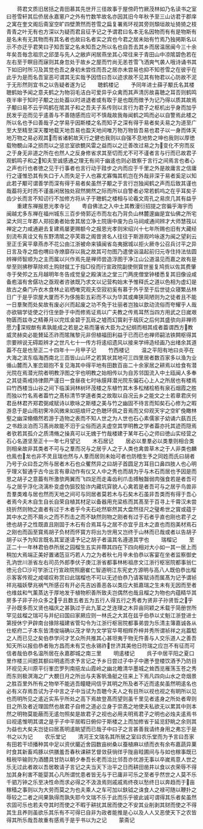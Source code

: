 <!-- { "loadSidebar": true } -->
　　蒋君文质旧居括之青田慕其先世开三径故事于屋傍莳竹厥茂林如乃名读书之室曰苍雪轩其后侨居永嘉窻户之外有竹数竿故名亦因其旧今年秋予至三山访君于郡庠之寓在奎文阁后斋室空旷四壁萧然而苍雪之扁复署焉环视其旁则頽垣故址猗猗之枝青青之叶无有也方深以为疑而君且征予记之予谓君曰名本无名因物而有有是物斯有是名未有无其物而有其名者也故曰名者实之宾也今君之居未始有竹焉乃独掲斯名以示不亦迂乎君笑曰子知吾室之名未知吾之所以名也自吾去其乡而居温居闽今三十余年矣吾毎念祖宗之邱垄与先人之敝庐闲居燕坐其心常往来于青田山中凉隂碧色若在左右至于瞑目而寐则其身忽处于故乡之屋而竹尚无恙苍雪飞洒爽气袭人哦诗诵书其下如旧时所习及其觉也吾之身初未尝徃而吾之居亦未尝易也抑不知苍雪之在彼乎在此乎为是而名吾室恶可谓其无实哉予因悟曰吾以迹求故不见其有物君以心防故不泥于无形然则宜书之以告疑者遂为记
　　聴鹤楼记
　　予同年进士薛子颙氏名其楼聴鹤始予闻之意夫鹤之为物羽毛洁白可爱异乎众禽而其声清厉故喜聴之耳否则鹤鸣夜半审于知时子颙之出处葢以时进退者或有取于是也既而徴予为记乃得以质其故焉子颙曰易不云乎鸣鹤在隂其子和之吾夫子系传则以言行为君子之枢机出乎身而加乎民发乎迩而见乎逺善与不善随感而应可不慎哉故我毎闻鹤之鸣而必以自警焉此楼之所以名也予曰善哉子之学易乎因斯楼之名而知子之深有得于易者矣夫易之为道至广至大至精至深天覆地载天地吾易也盈天地间唯万物万物皆吾易也君子以一身而体天地万物之易必观其而省诸躬故天行之健也我则以自强不息地势之坤也我则以厚徳载物覩山泽之损而以之惩忿室欲覩风雷之益而以之迁善改过易之为变化不穷而反之于身无非道之所在也然人之反身修省求其至切而尤不可不谨者言与行而已故君子观鹤鸣子和之知夫至诚感通之理无有间于幽逺也则必致察于言行之间焉言也者心之声也行也者徳之见于行事者也言行动于跬步之内而应于千里之外是故庸言之信庸行之谨惟恐其有失口于人而失足于人也寡尤寡悔其机岂在外哉非深于易者奚足以知此若子颙可谓善学而深有得于易者矣虽然子颙之于言行岂独闻鹤之声而后致其谨也哉葢将无时而不谨虽闲居独处寂然閴然之际而所以自警者必常若鹤呜之在乎耳矣子齿少长而言不知讱行不加修方将从子于聴鹤之楼相与论羲文周孔之易庶几其有益乎
　　重建东禅报恩光孝寺记
　　粤自佛法之入中土其教漫衍招提之宫徧乎海宇而闽越尤多东禅在福州城东三百步倚郭近市而左右乃背负山林麓邃幽是宜仙佛之所宅梁大同三年郡人郑招勇者始舍其居立净土院唐中废为白马祠咸通间辨才大师慧筏以禅定之力咸通避去复建焉屡更赐额今之报恩光孝则宋绍兴十七年所赐也旧有大藏经刻流布真诠又有东野清隂之亭芙蓉之阁昔贤名人往往于斯游观吟咏遂为闽之望刹云至正壬寅平章燕赤不花公由江浙被命来镇闽省岛夷据城以拒火厥寺公召兵讨平之异日言及寺之燬也喟曰寺燎靡存以我之故其可勿图乃遣使诣温起前归元寺住持法怯圆辨禅师智顺为之主而属以兴作焉先是禅师尝造浮图于净江山公道温见而嘉之故有是举至则拂秽草除烬土购财僦工于指□役而行宣政院副使侧寳世鉴复鸠赀以佐其费肇寺于癸夘之五月越明年冬告成觉皇之殿演法之堂三门两庑僧堂钟楼悉复其旧像设咸备庖湢有舍僝功之亟观者咨骇既乃求文以记营构始末予惟释氏之道以色相为虚幻是故古之桑门卉衣木食林止岩栖唯究观夫空寂初奚有慕于外乎至于后世徒众寝繁丛林日广于是乎崇屋大厦而不为侈施彰五彩而不以为华其或庳狭简陋则为之徒者且不能一日羣聚而处矣故有废必兴而起废之功不免于壮丽者岂独以歆动流俗而夸耀乎人哉亦欲辑学徒使之行住坐卧于中而修焉证焉以广夫教之传焉耳然当四方用武之日嵗艰物匮而兹寺之精朞月以完炫金碧于瓦砾之墟而幻寳刹于刼灰之后何其盛欤向非禅师愿力深规猷有素孰能成之若是之易而藩省大臣为之纪纲而相其成者葢谓西方教威灵赫奕必能賛延丕祚而隂隲黎元非但植福田利益于已而已也禅师嗣法铁闗枢得其宗要辨说无碍距辨才之世凡七十一传方将逺绍遗风以接来学缔造经画乃出绪余其道葢不在是也至正二十四年十一月甲子记
　　竹西楼记
　　温之平阳有地曰炎亭在大海之滨东临海西南北三靣皆山山环之若箕状其地可三四里居者数百家多以渔为业循山麓而入峯峦廻抱不复见海其中得平地有田数百亩二十余家居之耕焉以给食有潜光院在焉潜光院者明教浮图之宇也明教之始相传以为自苏邻国流入中土瓯闽人多奉之其徒斋戒持律颇严谨日一食昼夜七时咏膜拜潜光院东偏石心上人之所居也有楼焉曰竹西楼当山谷之间下临溪涧林树环茂楼之东植竹其木多松槠桧栢有泉石烟霞之胜而独以竹名焉者葢竹之髙标清节学道者类之故取以自况云乡之能文之士若章君庆何君岳林君齐郑君弼咸赋诗以歌咏之斯楼之美与竹之幽固不待言而知矣石心修为之暇游息于是山雨初霁冷风微来如挹琅玕之色聴环佩之音焉而又仰观天宇之空旷俛瞰林壑之幽深翛翛然若游于造物之表而不知人世之为人世也石心素儒家子幼诵六蓺百氏之书趋淡泊而习髙尚故能不汨于尘俗而逃夫虚空其学明教之学者葢亦托其迹而隠焉者欤若其孤介之质清脩之操真可以无媿于竹哉楼建于某年石心之师曰徳山实经营之石心名道坚至正十一年七月望记
　　木石居记
　　居必以羣羣必以类羣则相合类则相亲故非其类者不可与之羣而况与之居乎人之于人类也禽兽草木之于人非类也麟也鳯也龙也非不灵且瑞也然与人羣而居则未始可者也防稽生予之同姓而氏曰胡者乃号于众曰吾之所与居者木石也众矍然异之曰胡子首圆足方耳目口鼻四肢人也心明乎理义智通乎古今出言有章动作有仪又人中之秀也而胡为乎与木石而居也予因是而思之胡子之意葢有所激欤两翼而飞四足而走毒齿利爪击搏触齧弱肉强食若是者吾可与之居乎浮化浇漓朴变虚伪狙狡狯诈内藏坑穽貌人心禽若是者吾可与之居乎鸟兽非吾羣类难与居也然而天地之间可与同居者莫若木与石矣木石虽非吾类而有得于吾心者焉今夫木自生自长自荣自植其材足以备器用充梁栋而其髙至于百寻上千霄汉未尝挠折然则物之直者有过于木者乎今夫石屹然崭然其大盘然径尺之璧希世之寳或蕴于其中水之而不屑火之而不烈击之而不缺然则物之刚者有过于石者乎直也刚也君子之徳也胡子之性既直且刚固于木石有合焉耳与之居不亦宜乎且木之直也而抱美材焉石之刚也而函至寳焉胡子负材而怀寳方将出为世用又岂终于山林而已哉或者以告胡子胡子以予为知言既名其室遂请予记之胡子者温其名遵道其字也
　　瑞榴记
　　至正二十一年林君伯恭所居之园榴生五实并蔕其四在下四向相对大小如一其一居上而稍加大焉端正美好置诸笾豆巧若人力之为者秋七月辛未伯恭以客宴在坐者监察御史孔汭世川浙省左右司员外郎季伏子庚江浙省都事林彬祖彦文江浙行枢宻院都事翁仁徳元合□沙可学浙江行宣政院照磨崔仁智道明江东宪史方源明与高八人既伯恭出榴示客客传观之咸嗟叹称赏曰此瑞榴也不可以无述伯恭乃请客赋诗而属髙为记予谓祯祥兆福妖孽兆祸气所感召有开必先吉凶善恶各以类应大抵嘉瑞之生未有无因而至者也维兹和气薰蒸达于厚地发于植物积善所致夫岂偶然也哉且榴之为物也内蕴精华其房多子非子孙众多之乎且数五者五为五行人得五行之秀者为贤非子孙贤哲之乎子孙既多而又贤也福庆之甚孰过于此九茎之芝连理之木异亩同颖之禾载于简册世所罕见兹榴之瑞可与并纪曰国曰家厥应则一林氏之大其在兹乎伯恭以丈魁江浙登进士第授休宁尹辟南台掾除福建省管勾令为江浙行枢宻院都事弟尝为乐清主簿嘉诚各从仕枢府二子本东皆清俊端确以茂才举为文学官华萼相辉乔梓并秀所谓祯祥之兆葢騐之人而已见之矣伯恭学问才艺众所共推其心甚坦夷于物无忤善与人交乐道人之善吾知天所以报伯恭者殆方昌而未有艾也永锡祚世济其美他日符瑞之应岂不有征而可信者哉伯恭名温所居在永嘉郡城之南三里
　　明逺楼记
　　呉子中居平阳之夏口里作楼三间题其额曰明逺而求予言记之予乡日尝过子中子中邀予登楼饮酒予乃防目环视见夫川原平衍峯峦罗列南挹龙山霞岭之幽北瞻清华墨城之耸西览雁荡玉苍之秀而东则极溟海之广大覩日月之所出与夫客帆渔艇之往来上下焉凡四向山水之竒烟景之胜百里外所有之物举不能逃吾瞳睫间信乎其明之所及者不近而逺矣虽然明逺名也必有义存焉吾试为子中言之子中当试为吾聴今夫人之有目所以视也视之有眀所以见也而明所见之逺近实系乎所处之高下焉故登髙而望则虽千里见者逺身之所处者卑则目之所及者近理固然也故君子自修之道必立身于崇髙之地使夫私欲无以累其中则本然之明物莫能蔽而无逺勿照矣是故君子之视也必用夫明焉君子之明也必烛夫逺焉书曰视逺惟明其谓之是乎子中平居暇日俯仰于斯楼之上而加修省于延览舒眺之余则其为益也大矣夫岂徒曰居髙明逺眺望而已哉子中曰子之言甚善我请终身用之弗忘于是书之以为记
　　农乐堂记
　　清河王文瑞名其所居之室曰农乐堂而为予言曰吾家有田若干顷播种其中足以资伏臈近舍园数亩树桑以蚕植麻以绩而衣有余布嘉蔬异菓时食其新畜鸡豚以供膳羞吾春秋课耕艺督敛获徜徉乎陇亩畦圃间与与如也稼事既已租税毕输则为酒醴具甘防以朝夕奉吾长老而洽比邻吾亦优游无事以卒嵗焉意人世之乐无过此者故以吾居敢请子言记之夫当天下治平之日而耕田凿井以食以衣荣辱不得加其身利害不能婴其心凡所谓忧患者皆无与于已庸非可乐之至者乎然世之人莫不乐千驷万钟之乐至决性命而求必得之不汲汲焉则戚戚焉终夜以愁终日以奔趋而于亩稼穑之事则以为大劳而莫之为也夫乘人之车可加以鈇钺之诛食人之禄可随以鞭扑之辱较之二者之间果孰得而孰失耶今文瑞不乐于此而乐乎彼此诚可谓得其乐者矣虽然农固可乐也若夫夺其时而使之不暇于耕扰其居而使之不安其业削剥其财而使之不得其生且养则虽欲乐其乐有不可得已自非为政者能推是心以及人人又恶使天下之农皆得其所乐哉吾故重有感焉于是乎书以为之记
　　蒙斋记

